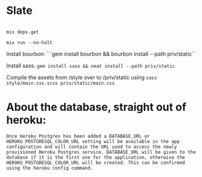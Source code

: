 # Slate

```

mix deps.get

mix run --no-halt

```

Install bourbon:
```gem install bourbon && bourbon install --path priv/static``

Install sass:
```gem install sass && neat install --path priv/static```


Compile the assets from /style over to /priv/static using
```sass style/main.css.scss priv/static/main.css```


# About the database, straight out of heroku:
```
Once Heroku Postgres has been added a DATABASE_URL or HEROKU_POSTGRESQL_COLOR_URL setting will be available in the app configuration and will contain the URL used to access the newly provisioned Heroku Postgres service. DATABASE_URL will be given to the database if it is the first one for the application, otherwise the HEROKU_POSTGRESQL_COLOR_URL will be created. This can be confirmed using the heroku config command.
```

